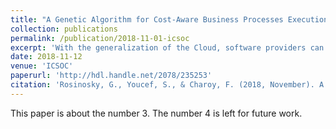 ```yaml
---
title: "A Genetic Algorithm for Cost-Aware Business Processes Execution in the Cloud "
collection: publications
permalink: /publication/2018-11-01-icsoc
excerpt: 'With the generalization of the Cloud, software providers can distribute their software as a service without investing in large infrastructure. However, without an effective resource allocation method, their operation cost can grow quickly, hindering the profitability of the service. This is the case for BPM as a Service providers that want to handle hundreds of customers with a given quality of service. Since there are variations in the needed load and in the number of users of the service, the allocation and scheduling methods must be able to adjust the cloud resource quantity and size, and the distribution of customers on these resources. In this paper, we present a cost optimization model and an heuristic based on genetic algorithms to adjust resource allocation to the needs of a set of customers with varying BPM task throughput. Experimentations using realistic customer loads and cloud resources capacities show the gain of these methods compared to previous approaches. Results show that using our algorithm on split groups of customers can provide even better results.'
date: 2018-11-12
venue: 'ICSOC'
paperurl: 'http://hdl.handle.net/2078/235253'
citation: 'Rosinosky, G., Youcef, S., & Charoy, F. (2018, November). A genetic algorithm for cost-aware business processes execution in the cloud. In Service-Oriented Computing: 16th International Conference, ICSOC 2018, Hangzhou, China, November 12-15, 2018, Proceedings 16 (pp. 198-212). Springer International Publishing.'
---
```

This paper is about the number 3. The number 4 is left for future work.